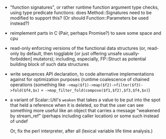 
* "function signatures", or rather runtime function argument type
  checks, using type predicate functions:
  does Method::Signatures need to be modified to support this?
  (Or should Function::Parameters be used instead?)

* reimplement parts in C (Pair, perhaps Promise?) to save some space
  and cpu

* read-only enforcing versions of the functional data structures (or,
  read-only by default, then togglable [or just offering unsafe
  usually-forbidden] mutators); including, especially, FP::Struct as
  potential building block of such data structures

* write sequences API declaration, to code alternative implementations
  against for optimization purposes (runtime coalescence of chained
  operations (something like `->map($f1)->map($f2)->filter($f3)->fold($f4,$x)`
  = `->map_filter_fold(compose($f1,$f2),$f3,$f4,$x)`)

* a variant of Scalar::Util's `weaken` that takes a value to be put
  into the spot that held a reference when it is deleted, so that the
  user can see something more useful like an object that carries a
  message "weakened by stream_ref" (perhaps including caller location)
  or some such instead of undef

  Or, fix the perl interpreter, after all (lexical variable life time
  analysis.)

